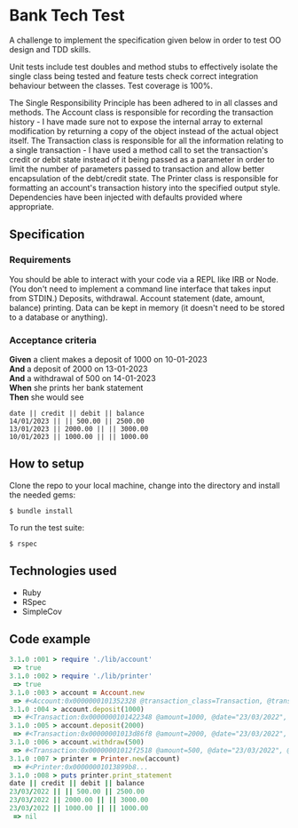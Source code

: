 # Bank Tech Test

A challenge to implement the specification given below in order to test OO design
and TDD skills.

Unit tests include test doubles and method stubs to effectively isolate the single class
being tested and feature tests check correct integration behaviour between the
classes. Test coverage is 100%.

The Single Responsibility Principle has been adhered to in all classes and methods. The Account class is responsible for recording the transaction history - I have made sure not to expose the internal array to external modification by returning a copy of the object instead of the actual object itself. The Transaction class is responsible for all the information relating to a single transaction - I have used a method call to set the transaction's credit or debit state instead of it being passed as a parameter in order to limit the number of parameters passed to transaction and allow better encapsulation of the debt/credit state. The Printer class is responsible for formatting an account's transaction history into the specified output style. Dependencies have been injected with defaults provided where appropriate.

## Specification

### Requirements
You should be able to interact with your code via a REPL like IRB or Node.
(You don't need to implement a command line interface that takes input from STDIN.)
Deposits, withdrawal.
Account statement (date, amount, balance) printing.
Data can be kept in memory (it doesn't need to be stored to a database or anything).

### Acceptance criteria
**Given** a client makes a deposit of 1000 on 10-01-2023<br>
**And** a deposit of 2000 on 13-01-2023<br>
**And** a withdrawal of 500 on 14-01-2023<br>
**When** she prints her bank statement<br>
**Then** she would see

```
date || credit || debit || balance
14/01/2023 || || 500.00 || 2500.00
13/01/2023 || 2000.00 || || 3000.00
10/01/2023 || 1000.00 || || 1000.00
```

## How to setup

Clone the repo to your local machine, change into the directory and install the needed gems:
```
$ bundle install
```

To run the test suite:
```
$ rspec
```

## Technologies used
- Ruby
- RSpec
- SimpleCov

## Code example
```ruby
3.1.0 :001 > require './lib/account'
 => true
3.1.0 :002 > require './lib/printer'
 => true
3.1.0 :003 > account = Account.new
 => #<Account:0x0000000101352328 @transaction_class=Transaction, @transactions=[]>
3.1.0 :004 > account.deposit(1000)
 => #<Transaction:0x0000000101422348 @amount=1000, @date="23/03/2022", @type=:credit>
3.1.0 :005 > account.deposit(2000)
 => #<Transaction:0x00000001013d86f8 @amount=2000, @date="23/03/2022", @type=:credit>
3.1.0 :006 > account.withdraw(500)
 => #<Transaction:0x00000001012f2518 @amount=500, @date="23/03/2022", @type=:debit>
3.1.0 :007 > printer = Printer.new(account)
 => #<Printer:0x00000001013899b8... 
3.1.0 :008 > puts printer.print_statement
date || credit || debit || balance
23/03/2022 || || 500.00 || 2500.00
23/03/2022 || 2000.00 || || 3000.00
23/03/2022 || 1000.00 || || 1000.00
 => nil
```
